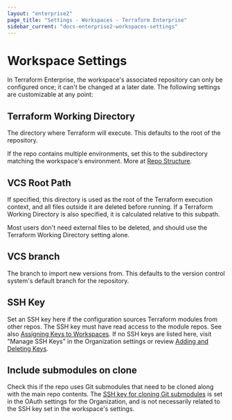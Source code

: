 ```yaml
---
layout: "enterprise2"
page_title: "Settings - Workspaces - Terraform Enterprise"
sidebar_current: "docs-enterprise2-workspaces-settings"
---
```


# Workspace Settings

In Terraform Enterprise, the workspace's associated repository can only be configured once; it can't be changed at a later date. The following settings are customizable at any point:

## Terraform Working Directory

The directory where Terraform will execute. This defaults to the root of the repository.

If the repo contains multiple environments, set this to the subdirectory matching the workspace's environment. More at [Repo Structure](./repo-structure.html).

## VCS Root Path

If specified, this directory is used as the root of the Terraform execution
context, and all files outside it are deleted before running. If a Terraform
Working Directory is also specified, it is calculated relative to this subpath.

Most users don't need external files to be deleted, and should use the Terraform Working Directory setting alone.

## VCS branch

The branch to import new versions from. This defaults to the version control system's default branch for the repository.

## SSH Key

Set an SSH key here if the configuration sources Terraform modules from other repos. The SSH key must have read access to the module repos. See also [Assigning Keys to Workspaces](./ssh-keys#assigning-keys-to-workspaces). If no SSH keys are listed here, visit "Manage SSH Keys" in the Organization settings or review [Adding and Deleting Keys](./ssh-keys.html#adding-and-deleting-keys).

## Include submodules on clone

Check this if the repo uses Git submodules that need to be cloned along with the main repo contents. The [SSH key for cloning Git submodules](../vcs/index.html#ssh-keys) is set in the OAuth settings for the Organization, and is not necessarily related to the SSH key set in the workspace's settings.